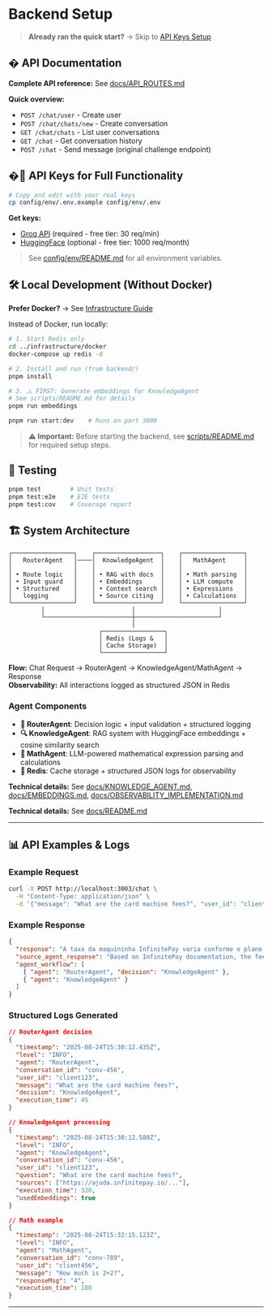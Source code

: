 # Backend Setup

> **Already ran the quick start?** → Skip to [API Keys Setup](#-api-keys-for-full-functionality)

## � API Documentation

**Complete API reference:** See [docs/API_ROUTES.md](./docs/API_ROUTES.md)

**Quick overview:**
- `POST /chat/user` - Create user
- `POST /chat/chats/new` - Create conversation  
- `GET /chat/chats` - List user conversations
- `GET /chat` - Get conversation history
- `POST /chat` - Send message (original challenge endpoint)

## �🔑 API Keys for Full Functionality

```bash
# Copy and edit with your real keys
cp config/env/.env.example config/env/.env
```

**Get keys:**
- [Groq API](https://console.groq.com) (required - free tier: 30 req/min)  
- [HuggingFace](https://huggingface.co/settings/tokens) (optional - free tier: 1000 req/month)

> See [config/env/README.md](./config/env/README.md) for all environment variables.

## 🛠️ Local Development (Without Docker)

**Prefer Docker?** → See [Infrastructure Guide](../infrastructure/README.md)

Instead of Docker, run locally:

```bash
# 1. Start Redis only
cd ../infrastructure/docker
docker-compose up redis -d

# 2. Install and run (from backend/)
pnpm install

# 3. ⚠️ FIRST: Generate embeddings for KnowledgeAgent
# See scripts/README.md for details
pnpm run embeddings

pnpm run start:dev    # Runs on port 3000
```

> **⚠️ Important:** Before starting the backend, see [scripts/README.md](./scripts/README.md) for required setup steps.

## 🧪 Testing

```bash
pnpm test        # Unit tests
pnpm test:e2e    # E2E tests
pnpm test:cov    # Coverage report
```

## 🏗️ System Architecture

```
┌─────────────────┐    ┌──────────────────┐    ┌─────────────────┐
│   RouterAgent   │────│  KnowledgeAgent  │    │   MathAgent     │
│                 │    │                  │    │                 │
│ • Route logic   │    │ • RAG with docs  │    │ • Math parsing  │
│ • Input guard   │    │ • Embeddings     │    │ • LLM compute   │
│ • Structured    │    │ • Context search │    │ • Expressions   │
│   logging       │    │ • Source citing  │    │ • Calculations  │
└─────────────────┘    └──────────────────┘    └─────────────────┘
         │                        │                       │
         └────────────────────────┼───────────────────────┘
                                  │
                         ┌─────────────────┐
                         │ Redis (Logs &   │
                         │ Cache Storage)  │
                         └─────────────────┘
```

**Flow:** Chat Request → RouterAgent → KnowledgeAgent/MathAgent → Response  
**Observability:** All interactions logged as structured JSON in Redis

### Agent Components
- **🧠 RouterAgent**: Decision logic + input validation + structured logging
- **🔍 KnowledgeAgent**: RAG system with HuggingFace embeddings + cosine similarity search  
- **🧮 MathAgent**: LLM-powered mathematical expression parsing and calculations
- **💾 Redis**: Cache storage + structured JSON logs for observability

**Technical details:** See [docs/KNOWLEDGE_AGENT.md](./docs/KNOWLEDGE_AGENT.md), [docs/EMBEDDINGS.md](./docs/EMBEDDINGS.md), [docs/OBSERVABILITY_IMPLEMENTATION.md](./docs/OBSERVABILITY_IMPLEMENTATION.md)

**Technical details:** See [docs/README.md](./docs/README.md)

---

## 📊 API Examples & Logs

### Example Request
```bash
curl -X POST http://localhost:3003/chat \
  -H "Content-Type: application/json" \
  -d '{"message": "What are the card machine fees?", "user_id": "client123", "conversation_id": "conv-456"}'
```

### Example Response
```json
{
  "response": "A taxa da maquininha InfinitePay varia conforme o plano...",
  "source_agent_response": "Based on InfinitePay documentation, the fees are...",
  "agent_workflow": [
    { "agent": "RouterAgent", "decision": "KnowledgeAgent" },
    { "agent": "KnowledgeAgent" }
  ]
}
```

### Structured Logs Generated
```json
// RouterAgent decision
{
  "timestamp": "2025-08-24T15:30:12.435Z",
  "level": "INFO",
  "agent": "RouterAgent",
  "conversation_id": "conv-456",
  "user_id": "client123",
  "message": "What are the card machine fees?",
  "decision": "KnowledgeAgent",
  "execution_time": 45
}

// KnowledgeAgent processing
{
  "timestamp": "2025-08-24T15:30:12.580Z",
  "level": "INFO", 
  "agent": "KnowledgeAgent",
  "conversation_id": "conv-456",
  "user_id": "client123",
  "question": "What are the card machine fees?",
  "sources": ["https://ajuda.infinitepay.io/..."],
  "execution_time": 320,
  "usedEmbeddings": true
}

// Math example  
{
  "timestamp": "2025-08-24T15:32:15.123Z",
  "level": "INFO",
  "agent": "MathAgent", 
  "conversation_id": "conv-789",
  "user_id": "client456",
  "message": "How much is 2+2?",
  "responseMsg": "4",
  "execution_time": 180
}
```

---
